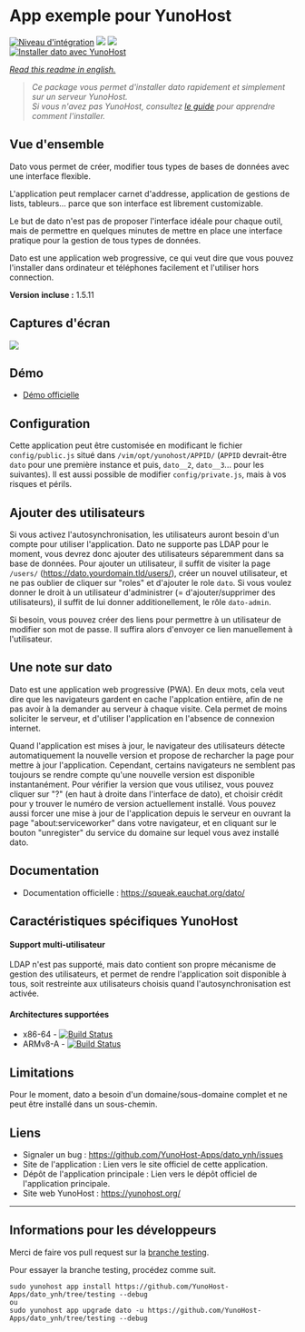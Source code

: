 # App exemple pour YunoHost

[![Niveau d'intégration](https://dash.yunohost.org/integration/dato.svg)](https://dash.yunohost.org/appci/app/dato) ![](https://ci-apps.yunohost.org/ci/badges/dato.status.svg) ![](https://ci-apps.yunohost.org/ci/badges/dato.maintain.svg)  
[![Installer dato avec YunoHost](https://install-app.yunohost.org/install-with-yunohost.svg)](https://install-app.yunohost.org/?app=dato)

*[Read this readme in english.](./README.md)*

> *Ce package vous permet d'installer dato rapidement et simplement sur un serveur YunoHost.  
Si vous n'avez pas YunoHost, consultez [le guide](https://yunohost.org/#/install) pour apprendre comment l'installer.*

## Vue d'ensemble

Dato vous permet de créer, modifier tous types de bases de données avec une interface flexible.

L'application peut remplacer carnet d'addresse, application de gestions de lists, tableurs... parce que son interface est librement customizable.

Le but de dato n'est pas de proposer l'interface idéale pour chaque outil, mais de permettre en quelques minutes de mettre en place une interface pratique pour la gestion de tous types de données.

Dato est une application web progressive, ce qui veut dire que vous pouvez l'installer dans ordinateur et téléphones facilement et l'utiliser hors connection.

**Version incluse :** 1.5.11


## Captures d'écran

![](https://squeak.eauchat.org/share/screenshots/dato.png)


## Démo

* [Démo officielle](https://publicdato.eauchat.org/)


## Configuration

Cette application peut être customisée en modificant le fichier `config/public.js` situé dans `/vim/opt/yunohost/APPID/` (`APPID` devrait-être `dato` pour une première instance et puis, `dato__2`, `dato__3`... pour les suivantes).
Il est aussi possible de modifier `config/private.js`, mais à vos risques et périls.


## Ajouter des utilisateurs

Si vous activez l'autosynchronisation, les utilisateurs auront besoin d'un compte pour utiliser l'application. Dato ne supporte pas LDAP pour le moment, vous devrez donc ajouter des utilisateurs séparemment dans sa base de données.
Pour ajouter un utilisateur, il suffit de visiter la page `/users/` (https://dato.yourdomain.tld/users/), créer un nouvel utilisateur, et ne pas oublier de cliquer sur "roles" et d'ajouter le role `dato`.
Si vous voulez donner le droit à un utilisateur d'administrer (= d'ajouter/supprimer des utilisateurs), il suffit de lui donner additionellement, le rôle `dato-admin`.

Si besoin, vous pouvez créer des liens pour permettre à un utilisateur de modifier son mot de passe. Il suffira alors d'envoyer ce lien manuellement à l'utilisateur.


## Une note sur dato

Dato est une application web progressive (PWA). En deux mots, cela veut dire que les navigateurs gardent en cache l'applcation entière, afin de ne pas avoir à la demander au serveur à chaque visite.
Cela permet de moins soliciter le serveur, et d'utiliser l'application en l'absence de connexion internet.

Quand l'application est mises à jour, le navigateur des utilisateurs détecte automatiquement la nouvelle version et propose de recharcher la page pour mettre à jour l'application. Cependant, certains navigateurs ne semblent pas toujours se rendre compte qu'une nouvelle version est disponible instantanément. Pour vérifier la version que vous utilisez, vous pouvez cliquer sur "?" (en haut à droite dans l'interface de dato), et choisir crédit pour y trouver le numéro de version actuellement installé.
Vous pouvez aussi forcer une mise à jour de l'application depuis le serveur en ouvrant la page "about:serviceworker" dans votre navigateur, et en cliquant sur le bouton "unregister" du service du domaine sur lequel vous avez installé dato.


## Documentation

 * Documentation officielle : https://squeak.eauchat.org/dato/


## Caractéristiques spécifiques YunoHost

#### Support multi-utilisateur

LDAP n'est pas supporté, mais dato contient son propre mécanisme de gestion des utilisateurs, et permet de rendre l'application soit disponible à tous, soit restreinte aux utilisateurs choisis quand l'autosynchronisation est activée.

#### Architectures supportées

* x86-64 - [![Build Status](https://ci-apps.yunohost.org/ci/logs/dato%20%28Apps%29.svg)](https://ci-apps.yunohost.org/ci/apps/dato/)
* ARMv8-A - [![Build Status](https://ci-apps-arm.yunohost.org/ci/logs/dato%20%28Apps%29.svg)](https://ci-apps-arm.yunohost.org/ci/apps/dato/)


## Limitations

Pour le moment, dato a besoin d'un domaine/sous-domaine complet et ne peut être installé dans un sous-chemin.


## Liens

 * Signaler un bug : https://github.com/YunoHost-Apps/dato_ynh/issues
 * Site de l'application : Lien vers le site officiel de cette application.
 * Dépôt de l'application principale : Lien vers le dépôt officiel de l'application principale.
 * Site web YunoHost : https://yunohost.org/

---

## Informations pour les développeurs

Merci de faire vos pull request sur la [branche testing](https://github.com/YunoHost-Apps/dato_ynh/tree/testing).

Pour essayer la branche testing, procédez comme suit.
```
sudo yunohost app install https://github.com/YunoHost-Apps/dato_ynh/tree/testing --debug
ou
sudo yunohost app upgrade dato -u https://github.com/YunoHost-Apps/dato_ynh/tree/testing --debug
```
